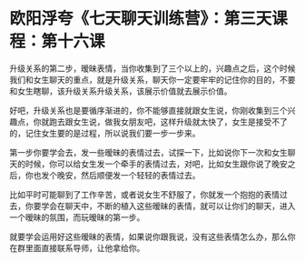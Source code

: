 # 欧阳浮夸《七天聊天训练营》：第三天课程：第十六课

升级关系的第二步，暧昧表情，当你收集到了三个以上的，兴趣点之后，这个时候我们和女生聊天的重点，就是升级关系，聊天你一定要牢牢的记住你的目的，不要和女生瞎聊，该升级关系升级关系，该展示价值就去展示价值。

好吧，升级关系也是要循序渐进的，你不能够直接就跟女生说，你刚收集到三个兴趣点，你就跑去跟女生说，做我女朋友吧，这样升级就太快了，女生是接受不了的，记住女生要的是过程，所以说我们要一步一步来。

第一步你要学会去，发一些暧昧的表情过去，试探一下，比如说你下一次和女生聊天的时候，你可以给女生发一个牵手的表情过去，对吧，比如女生跟你说了晚安之后，你也发个晚安，然后顺便发一个轻轻的表情过去。

比如平时可能聊到了工作辛苦，或者说女生不舒服了，你就发一个抱抱的表情过去，你要学会在聊天中，不断的植入这些暧昧的表情，就可以让你们的聊天，进入一个暧昧的氛围，而玩暧昧的第一步。

就要学会运用好这些暧昧的表情，如果说你跟我说，没有这些表情怎么办，那么你在群里面直接联系导师，让他拿给你。
